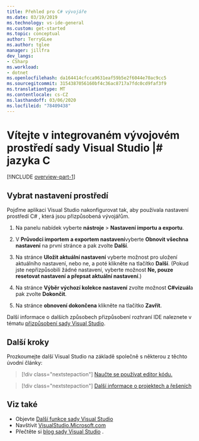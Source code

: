 ```yaml
---
title: Přehled pro C# vývojáře
ms.date: 03/19/2019
ms.technology: vs-ide-general
ms.custom: get-started
ms.topic: conceptual
author: TerryGLee
ms.author: tglee
manager: jillfra
dev_langs:
- CSharp
ms.workload:
- dotnet
ms.openlocfilehash: da164414cfcca9631eaf59b5e2f6044e70ac9cc5
ms.sourcegitcommit: 3154387056160bf4c36ac8717a7fdc0cd9faf3f9
ms.translationtype: MT
ms.contentlocale: cs-CZ
ms.lasthandoff: 03/06/2020
ms.locfileid: "78409438"
---
```

# <a name="welcome-to-the-visual-studio-ide--c"></a>Vítejte v integrovaném vývojovém prostředí sady Visual Studio |\# jazyka C

[!INCLUDE [overview-part-1](../includes/ide-overview.md)]

## <a name="select-environment-settings"></a>Vybrat nastavení prostředí

Pojďme aplikaci Visual Studio nakonfigurovat tak, aby používala nastavení prostředí C# , která jsou přizpůsobená vývojářům.

1. Na panelu nabídek vyberte **nástroje** > **Nastavení importu a exportu**.

2. V **Průvodci importem a exportem nastavení**vyberte **Obnovit všechna nastavení** na první stránce a pak zvolte **Další**.

3. Na stránce **Uložit aktuální nastavení** vyberte možnost pro uložení aktuálního nastavení, nebo ne, a poté klikněte na tlačítko **Další**. (Pokud jste nepřizpůsobili žádné nastavení, vyberte možnost **Ne, pouze resetovat nastavení a přepsat aktuální nastavení**.)

4. Na stránce **Výběr výchozí kolekce nastavení** zvolte možnost **C#vizuál**a pak zvolte **Dokončit**.

5. Na stránce **obnovení dokončena** klikněte na tlačítko **Zavřít**.

Další informace o dalších způsobech přizpůsobení rozhraní IDE naleznete v tématu [přizpůsobení sady Visual Studio](../../ide/personalizing-the-visual-studio-ide.md).

## <a name="next-steps"></a>Další kroky

Prozkoumejte další Visual Studio na základě společně s některou z těchto úvodní články:

> [!div class="nextstepaction"]
> [Naučte se používat editor kódu.](tutorial-editor.md)

> [!div class="nextstepaction"]
> [Další informace o projektech a řešeních](../tutorial-projects-solutions.md)

## <a name="see-also"></a>Viz také

- Objevte [Další funkce sady Visual Studio](../../ide/advanced-feature-overview.md)
- Navštívit [VisualStudio.Microsoft.com](https://visualstudio.microsoft.com/vs/)
- Přečtěte si [blog sady Visual Studio](https://devblogs.microsoft.com/visualstudio/) .
